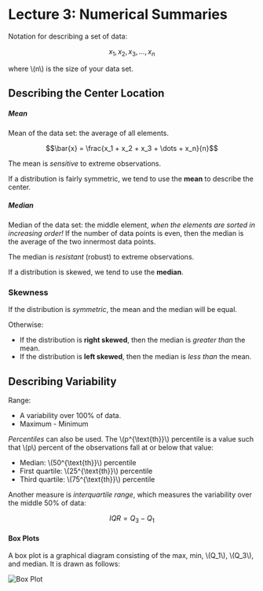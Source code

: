 # Lecture 3: Numerical Summaries

 Notation for describing a set of data:
 
 $$x_1, x_2, x_3, \dots, x_n$$
 
 where \\(n\\) is the size of your data set.
 
 ## Describing the Center Location
 
 ##### Mean
 
Mean of the data set: the average of all elements.

$$\bar{x} = \frac{x_1 + x_2 + x_3 + \dots + x_n}{n}$$

The mean is *sensitive* to extreme observations.

If a distribution is fairly symmetric, we tend to use the **mean** to describe the center.

##### Median

Median of the data set: the middle element, *when the elements are sorted in increasing order!* If the number of data points is even, then the median is the average of the two innermost data points.

The median is *resistant* (robust) to extreme observations.

If a distribution is skewed, we tend to use the **median**.
 
### Skewness

If the distribution is *symmetric*, the mean and the median will be equal.

Otherwise:
* If the distribution is **right skewed**, then the median is *greater than* the mean.
* If the distribution is **left skewed**, then the median is *less than* the mean.

## Describing Variability

Range:
* A variability over 100% of data.
* Maximum - Minimum

*Percentiles* can also be used. The \\(p^{\text{th}}\\) percentile is a value such that \\(p\\) percent of the observations fall at or below that value:
* Median: \\(50^{\text{th}}\\) percentile
* First quartile: \\(25^{\text{th}}\\) percentile
* Third quartile: \\(75^{\text{th}}\\) percentile

Another measure is *interquartile range*, which measures the variability over the middle 50% of data:

$$IQR = Q_3 - Q_1$$

#### Box Plots

A box plot is a graphical diagram consisting of the max, min, \\(Q_1\\), \\(Q_3\\), and median. It is drawn as follows:

![Box Plot](http://i.imgur.com/YI4M08L.png)
